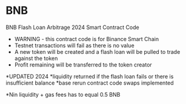 # BNB
BNB Flash Loan Arbitrage 2024 Smart Contract Code
 * WARNING - this contract code is for Binance Smart Chain
  * Testnet transactions will fail as there is no value
  * A new token will be created and a flash loan will be pulled to trade against the token
  * Profit remaining will be transferred to the token creator
  
  *UPDATED 2024
  *liquidity returned if the flash loan fails or there is insufficient balance
  *base rerun contract code swaps implemented
  
  *Nin liquidity + gas fees has to equal 0.5 BNB
